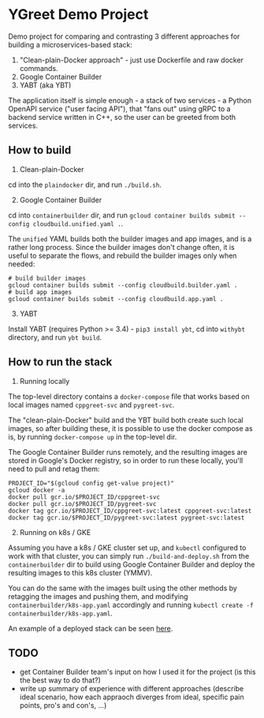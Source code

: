 YGreet Demo Project
===================

Demo project for comparing and contrasting 3 different approaches for building a microservices-based stack:

1. "Clean-plain-Docker approach" - just use Dockerfile and raw docker commands.
2. Google Container Builder
3. YABT (aka YBT)

The application itself is simple enough -
a stack of two services - a Python OpenAPI service ("user facing API"),
that "fans out" using gRPC to a backend service written in C++,
so the user can be greeted from both services.

## How to build

1. Clean-plain-Docker

cd into the `plaindocker` dir, and run `./build.sh`.

2. Google Container Builder

cd into `containerbuilder` dir, and run `gcloud container builds submit --config cloudbuild.unified.yaml .`.

The `unified` YAML builds both the builder images and app images, and is a rather long process. Since the builder images don't change often, it is useful to separate the flows, and rebuild the builder images only when needed:

```
# build builder images
gcloud container builds submit --config cloudbuild.builder.yaml .
# build app images
gcloud container builds submit --config cloudbuild.app.yaml .
```

3. YABT

Install YABT (requires Python >= 3.4) - `pip3 install ybt`, cd into `withybt` directory, and run `ybt build`.

## How to run the stack

1. Running locally

The top-level directory contains a `docker-compose` file that works based on local images named `cppgreet-svc` and `pygreet-svc`.

The "clean-plain-Docker" build and the YBT build both create such local images, so after building these, it is possible to use the docker compose as is, by running `docker-compose up` in the top-level dir.

The Google Container Builder runs remotely, and the resulting images are stored in Google's Docker registry, so in order to run these locally, you'll need to pull and retag them:

```
PROJECT_ID="$(gcloud config get-value project)"
gcloud docker -a
docker pull gcr.io/$PROJECT_ID/cppgreet-svc
docker pull gcr.io/$PROJECT_ID/pygreet-svc
docker tag gcr.io/$PROJECT_ID/cppgreet-svc:latest cppgreet-svc:latest
docker tag gcr.io/$PROJECT_ID/pygreet-svc:latest pygreet-svc:latest
```

2. Running on k8s / GKE

Assuming you have a k8s / GKE cluster set up, and `kubectl` configured to work with that cluster, you can simply run `./build-and-deploy.sh` from the `containerbuilder` dir to build using Google Container Builder and deploy the resulting images to this k8s cluster (YMMV).

You can do the same with the images built using the other methods by retagging the images and pushing them, and modifying `containerbuilder/k8s-app.yaml` accordingly and running `kubectl create -f containerbuilder/k8s-app.yaml`.

An example of a deployed stack can be seen [here](http://35.184.68.83:5000/ui/).

## TODO

- get Container Builder team's input on how I used it for the project (is this the best way to do that?)
- write up summary of experience with different approaches (describe ideal scenario, how each appraoch diverges from ideal, specific pain points, pro's and con's, ...)
